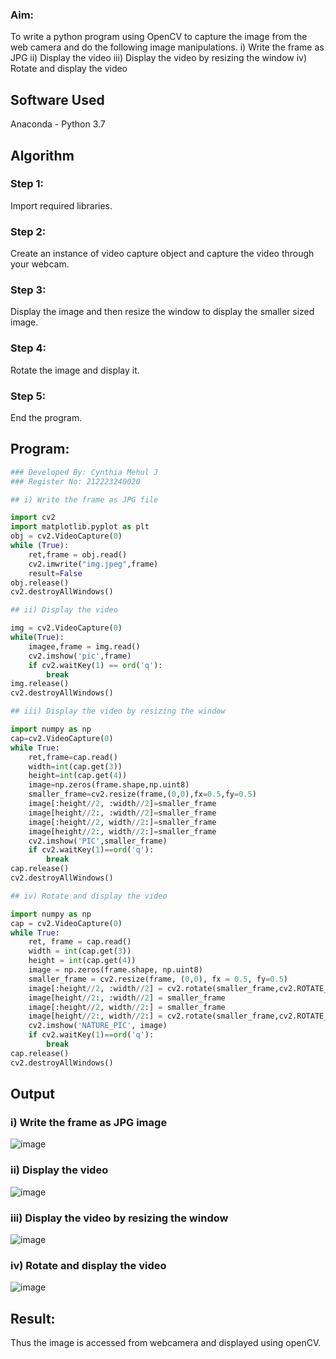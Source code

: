 
### Aim:
 
To write a python program using OpenCV to capture the image from the web camera and do the following image manipulations.
i) Write the frame as JPG 
ii) Display the video 
iii) Display the video by resizing the window
iv) Rotate and display the video

## Software Used
Anaconda - Python 3.7

## Algorithm
### Step 1:
Import required libraries.
<br>

### Step 2:
Create an instance of video capture object and capture the video through your webcam.
<br>

### Step 3:
Display the image and then resize the window to display the smaller sized image. 
<br>

### Step 4:
Rotate the image and display it.
<br>

### Step 5: 
End the program.
<br>

## Program:

``` Python
### Developed By: Cynthia Mehul J
### Register No: 212223240020

## i) Write the frame as JPG file

import cv2
import matplotlib.pyplot as plt
obj = cv2.VideoCapture(0)
while (True):
    ret,frame = obj.read()
    cv2.imwrite("img.jpeg",frame)
    result=False
obj.release()
cv2.destroyAllWindows()

## ii) Display the video

img = cv2.VideoCapture(0)
while(True):
    imagee,frame = img.read()
    cv2.imshow('pic',frame)
    if cv2.waitKey(1) == ord('q'):
        break
img.release()
cv2.destroyAllWindows()

## iii) Display the video by resizing the window

import numpy as np
cap=cv2.VideoCapture(0)
while True:
    ret,frame=cap.read()
    width=int(cap.get(3))
    height=int(cap.get(4))
    image=np.zeros(frame.shape,np.uint8)
    smaller_frame=cv2.resize(frame,(0,0),fx=0.5,fy=0.5)
    image[:height//2, :width//2]=smaller_frame
    image[height//2:, :width//2]=smaller_frame
    image[:height//2, width//2:]=smaller_frame
    image[height//2:, width//2:]=smaller_frame
    cv2.imshow('PIC',smaller_frame)
    if cv2.waitKey(1)==ord('q'):
        break
cap.release()
cv2.destroyAllWindows()

## iv) Rotate and display the video

import numpy as np
cap = cv2.VideoCapture(0)
while True:
    ret, frame = cap.read() 
    width = int(cap.get(3))
    height = int(cap.get(4))
    image = np.zeros(frame.shape, np.uint8) 
    smaller_frame = cv2.resize(frame, (0,0), fx = 0.5, fy=0.5)
    image[:height//2, :width//2] = cv2.rotate(smaller_frame,cv2.ROTATE_180)
    image[height//2:, :width//2] = smaller_frame 
    image[:height//2, width//2:] = smaller_frame
    image[height//2:, width//2:] = cv2.rotate(smaller_frame,cv2.ROTATE_180)
    cv2.imshow('NATURE_PIC', image)
    if cv2.waitKey(1)==ord('q'):
        break
cap.release()
cv2.destroyAllWindows()

```
## Output

### i) Write the frame as JPG image

![image](https://github.com/user-attachments/assets/6d5e8b5d-45b9-4978-a2e0-3728363cca0f)

### ii) Display the video

![image](https://github.com/user-attachments/assets/658a9af7-68a6-4acb-963a-029fce5c2cd4)

### iii) Display the video by resizing the window

![image](https://github.com/user-attachments/assets/99d7a551-7765-4384-9c25-da2e54c170ad)

### iv) Rotate and display the video

![image](https://github.com/user-attachments/assets/e8a0ab32-0738-4ce1-a631-e8c0cc6dc35e)

## Result:
Thus the image is accessed from webcamera and displayed using openCV.
